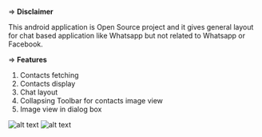 
=> **Disclaimer**

This android application is Open Source project and it gives general layout for chat based application like Whatsapp but not related to Whatsapp or Facebook.

=> **Features**

1. Contacts fetching
2. Contacts display
3. Chat layout
4. Collapsing Toolbar for contacts image view
5. Image view in dialog box

![alt text](https://github.com/Lokeshm24/Whatsapp_Android_App/blob/master/app/src/main/assets/Chat_Screen.png)
![alt text](https://github.com/Lokeshm24/Whatsapp_Android_App/blob/master/app/src/main/assets/View_Profile.png)
